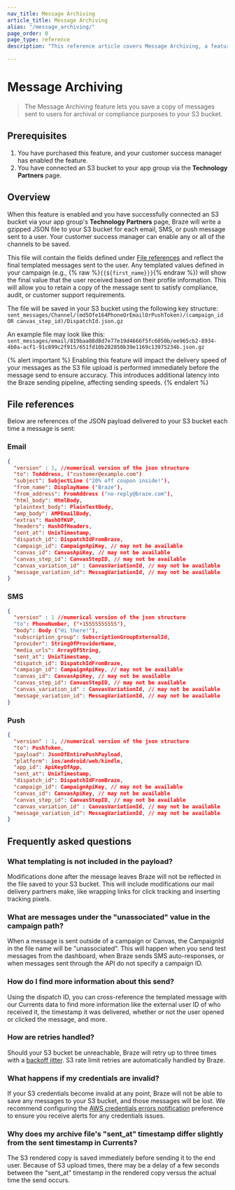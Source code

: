 ```yaml
---
nav_title: Message Archiving
article_title: Message Archiving
alias: "/message_archiving/"
page_order: 0
page_type: reference
description: "This reference article covers Message Archiving, a feature that allows you to save a copy of messages sent to users."

---
```


# Message Archiving

> The Message Archiving feature lets you save a copy of messages sent to users for archival or compliance purposes to your S3 bucket.

## Prerequisites

1. You have purchased this feature, and your customer success manager has enabled the feature.
2. You have connected an S3 bucket to your app group via the **Technology Partners** page.

## Overview

When this feature is enabled and you have successfully connected an S3 bucket via your app group's **Technology Partners** page, Braze will write a gzipped JSON file to your S3 bucket for each email, SMS, or push message sent to a user. Your customer success manager can enable any or all of the channels to be saved.

This file will contain the fields defined under [File references](#file-references) and reflect the final templated messages sent to the user. Any templated values defined in your campaign (e.g., {% raw %}`{{${first_name}}}`{% endraw %}) will show the final value that the user received based on their profile information. This will allow you to retain a copy of the message sent to satisfy compliance, audit, or customer support requirements. 

The file will be saved in your S3 bucket using the following key structure:<br>
`sent_messages/Channel/(md5Ofe164PhoneOrEmailOrPushToken)/(campaign_id OR canvas_step_id)/DispatchId.json.gz`

An example file may look like this:<br>
`sent_messages/email/819baa08d8d7e77e19d4666f5fc6050b/ee965cb2-8934-4b0a-acf1-91c899c2f915/651fd10b282850b39e1169c13975234b.json.gz`

{% alert important %}
Enabling this feature will impact the delivery speed of your messages as the S3 file upload is performed immediately before the message send to ensure accuracy. This introduces additional latency into the Braze sending pipeline, affecting sending speeds.
{% endalert %}

## File references

Below are references of the JSON payload delivered to your S3 bucket each time a message is sent:

### Email
```json
{
  "version" : 1, //numerical version of the json structure
  "to": ToAddress, ("customer@example.com")
  "subject": SubjectLine ("20% off coupon inside!"),
  "from_name": DisplayName ("Braze"),
  "from_address": FromAddress ("no-reply@braze.com"),
  "html_body": HtmlBody,
  "plaintext_body": PlainTextBody,
  "amp_body": AMPEmailBody,
  "extras": HashOfKVP,
  "headers": HashOfHeaders,
  "sent_at": UnixTimestamp,
  "dispatch_id": DispatchIdFromBraze,
  "campaign_id": CampaignApiKey, // may not be available
  "canvas_id": CanvasApiKey, // may not be available
  "canvas_step_id": CanvasStepID, // may not be available
  "canvas_variation_id" : CanvasVariationId, // may not be available
  "message_variation_id": MessagVariationId, // may not be available
}
```

### SMS
```json
{
  "version" : 1 //numerical version of the json structure
  "to": PhoneNumber, ("+15555555555"),
  "body": Body ("Hi there!"),
  "subscription_group": SubscriptionGroupExternalId,
  "provider": StringOfProviderName,
  "media_urls": ArrayOfString,
  "sent_at": UnixTimestamp,
  "dispatch_id": DispatchIdFromBraze,
  "campaign_id": CampaignApiKey, // may not be available
  "canvas_id": CanvasApiKey, // may not be available
  "canvas_step_id": CanvasStepID, // may not be available
  "canvas_variation_id" : CanvasVariationId, // may not be available
  "message_variation_id": MessagVariationId, // may not be available
}
```

### Push
```json
{
  "version" : 1, //numerical version of the json structure
  "to": PushToken,
  "payload": JsonOfEntirePushPayload,
  "platform": ios/android/web/kindle,
  "app_id": ApiKeyOfApp,
  "sent_at": UnixTimestamp,
  "dispatch_id": DispatchIdFromBraze,
  "campaign_id": CampaignApiKey, // may not be available
  "canvas_id": CanvasApiKey, // may not be available
  "canvas_step_id": CanvasStepID, // may not be available
  "canvas_variation_id" : CanvasVariationId, // may not be available
  "message_variation_id": MessagVariationId, // may not be available
}
```

## Frequently asked questions

### What templating is not included in the payload? 
Modifications done after the message leaves Braze will not be reflected in the file saved to your S3 bucket. This will include modifications our mail delivery partners make, like wrapping links for click tracking and inserting tracking pixels. 

### What are messages under the "unassociated" value in the campaign path? 
When a message is sent outside of a campaign or Canvas, the CampaignId in the file name will be "unassociated". This will happen when you send test messages from the dashboard, when Braze sends SMS auto-responses, or when messages sent through the API do not specify a campaign ID.

### How do I find more information about this send? 
Using the dispatch ID, you can cross-reference the templated message with our Currents data to find more information like the external user ID of who received it, the timestamp it was delivered, whether or not the user opened or clicked the message, and more. 

### How are retries handled? 
Should your S3 bucket be unreachable, Braze will retry up to three times with a [backoff jitter](https://aws.amazon.com/builders-library/timeouts-retries-and-backoff-with-jitter/#Jitter). S3 rate limit retries are automatically handled by Braze.

### What happens if my credentials are invalid? 
If your S3 credentials become invalid at any point, Braze will not be able to save any messages to your S3 bucket, and those messages will be lost. We recommend configuring the [AWS credentials errors notification]({{site.baseurl}}/user_guide/administrative/company_settings/notification_preferences) preference to ensure you receive alerts for any credentials issues.

### Why does my archive file's "sent_at" timestamp differ slightly from the sent timestamp in Currents? 
The S3 rendered copy is saved immediately before sending it to the end user. Because of S3 upload times, there may be a delay of a few seconds between the "sent_at" timestamp in the rendered copy versus the actual time the send occurs.
